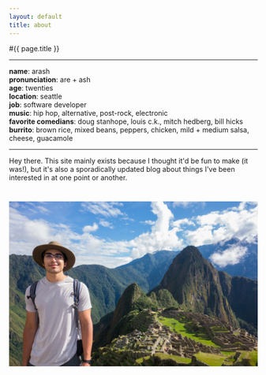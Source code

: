 ```yaml
---
layout: default
title: about
---
```


#{{ page.title }}

---

**name**: arash  
**pronunciation**: are + ash  
**age**: twenties  
**location**: seattle  
**job**: software developer  
**music**: hip hop, alternative, post-rock, electronic  
**favorite comedians**: doug stanhope, louis c.k., mitch hedberg, bill hicks  
**burrito**: brown rice, mixed beans, peppers, chicken, mild + medium salsa, cheese, guacamole

---

Hey there. This site mainly exists because I thought it'd be fun to make (it was!), but it's also a sporadically updated blog about things I've been interested in at one point or another.

<div style="margin-bottom: 40px"></div>

![me in Hawaii][me]

<div style="margin-bottom: 40px"></div>

[me]: /assets/images/me.png
[blog]: /
[ut]: http://www.cs.utexas.edu/
